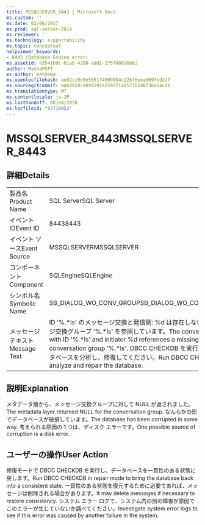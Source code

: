 ```yaml
---
title: MSSQLSERVER_8443 | Microsoft Docs
ms.custom: ''
ms.date: 03/06/2017
ms.prod: sql-server-2014
ms.reviewer: ''
ms.technology: supportability
ms.topic: conceptual
helpviewer_keywords:
- 8443 (Database Engine error)
ms.assetid: a3541b9c-b1a8-4280-add1-275f08696b62
author: MashaMSFT
ms.author: mathoma
ms.openlocfilehash: ae02cc0d9e5661f4069884c22bf6eea0697bd2d7
ms.sourcegitcommit: ad4d92dce894592a259721a1571b1d8736abacdb
ms.translationtype: MT
ms.contentlocale: ja-JP
ms.lasthandoff: 08/04/2020
ms.locfileid: "87719953"
---
```

# <a name="mssqlserver_8443"></a><span data-ttu-id="2b7fa-102">MSSQLSERVER_8443</span><span class="sxs-lookup"><span data-stu-id="2b7fa-102">MSSQLSERVER_8443</span></span>
    
## <a name="details"></a><span data-ttu-id="2b7fa-103">詳細</span><span class="sxs-lookup"><span data-stu-id="2b7fa-103">Details</span></span>  
  
|||  
|-|-|  
|<span data-ttu-id="2b7fa-104">製品名</span><span class="sxs-lookup"><span data-stu-id="2b7fa-104">Product Name</span></span>|<span data-ttu-id="2b7fa-105">SQL Server</span><span class="sxs-lookup"><span data-stu-id="2b7fa-105">SQL Server</span></span>|  
|<span data-ttu-id="2b7fa-106">イベント ID</span><span class="sxs-lookup"><span data-stu-id="2b7fa-106">Event ID</span></span>|<span data-ttu-id="2b7fa-107">8443</span><span class="sxs-lookup"><span data-stu-id="2b7fa-107">8443</span></span>|  
|<span data-ttu-id="2b7fa-108">イベント ソース</span><span class="sxs-lookup"><span data-stu-id="2b7fa-108">Event Source</span></span>|<span data-ttu-id="2b7fa-109">MSSQLSERVER</span><span class="sxs-lookup"><span data-stu-id="2b7fa-109">MSSQLSERVER</span></span>|  
|<span data-ttu-id="2b7fa-110">コンポーネント</span><span class="sxs-lookup"><span data-stu-id="2b7fa-110">Component</span></span>|<span data-ttu-id="2b7fa-111">SQLEngine</span><span class="sxs-lookup"><span data-stu-id="2b7fa-111">SQLEngine</span></span>|  
|<span data-ttu-id="2b7fa-112">シンボル名</span><span class="sxs-lookup"><span data-stu-id="2b7fa-112">Symbolic Name</span></span>|<span data-ttu-id="2b7fa-113">SB_DIALOG_WO_CONV_GROUP</span><span class="sxs-lookup"><span data-stu-id="2b7fa-113">SB_DIALOG_WO_CONV_GROUP</span></span>|  
|<span data-ttu-id="2b7fa-114">メッセージ テキスト</span><span class="sxs-lookup"><span data-stu-id="2b7fa-114">Message Text</span></span>|<span data-ttu-id="2b7fa-115">ID '%.\*ls' のメッセージ交換と発信側: %d は存在しないメッセージ交換グループ '%.\*ls' を参照しています。</span><span class="sxs-lookup"><span data-stu-id="2b7fa-115">The conversation with ID '%.\*ls' and initiator %d references a missing conversation group '%.\*ls'.</span></span> <span data-ttu-id="2b7fa-116">DBCC CHECKDB を実行して、データベースを分析し、修復してください。</span><span class="sxs-lookup"><span data-stu-id="2b7fa-116">Run DBCC CHECKDB to analyze and repair the database.</span></span>|  
  
## <a name="explanation"></a><span data-ttu-id="2b7fa-117">説明</span><span class="sxs-lookup"><span data-stu-id="2b7fa-117">Explanation</span></span>  
 <span data-ttu-id="2b7fa-118">メタデータ層から、メッセージ交換グループに対して NULL が返されました。</span><span class="sxs-lookup"><span data-stu-id="2b7fa-118">The metadata layer returned NULL for the conversation group.</span></span> <span data-ttu-id="2b7fa-119">なんらかの形でデータベースが破損しています。</span><span class="sxs-lookup"><span data-stu-id="2b7fa-119">The database has been corrupted in some way.</span></span> <span data-ttu-id="2b7fa-120">考えられる原因の 1 つは、ディスク エラーです。</span><span class="sxs-lookup"><span data-stu-id="2b7fa-120">One possible source of corruption is a disk error.</span></span>  
  
## <a name="user-action"></a><span data-ttu-id="2b7fa-121">ユーザーの操作</span><span class="sxs-lookup"><span data-stu-id="2b7fa-121">User Action</span></span>  
 <span data-ttu-id="2b7fa-122">修復モードで DBCC CHECKDB を実行し、データベースを一貫性のある状態に戻します。</span><span class="sxs-lookup"><span data-stu-id="2b7fa-122">Run DBCC CHECKDB in repair mode to bring the database back into a consistent state.</span></span> <span data-ttu-id="2b7fa-123">一貫性のある状態を復元するために必要であれば、メッセージは削除される場合があります。</span><span class="sxs-lookup"><span data-stu-id="2b7fa-123">It may delete messages if necessary to restore consistency.</span></span> <span data-ttu-id="2b7fa-124">システム エラー ログで、システム内の別の障害が原因でこのエラーが生じていないか調べてください。</span><span class="sxs-lookup"><span data-stu-id="2b7fa-124">Investigate system error logs to see if this error was caused by another failure in the system.</span></span>  
  
  
